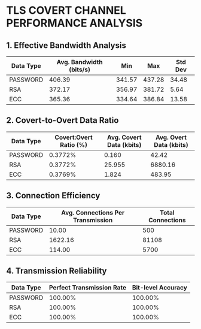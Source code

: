 # TLS COVERT CHANNEL PERFORMANCE ANALYSIS

## 1. Effective Bandwidth Analysis
| Data Type | Avg. Bandwidth (bits/s) | Min | Max | Std Dev |
| --------- | ---------------------- | --- | --- | ------- |
| PASSWORD | 406.39 | 341.57 | 437.28 | 34.48 |
| RSA | 372.17 | 356.97 | 381.72 | 5.64 |
| ECC | 365.36 | 334.64 | 386.84 | 13.58 |

## 2. Covert-to-Overt Data Ratio
| Data Type | Covert:Overt Ratio (%) | Avg. Covert Data (kbits) | Avg. Overt Data (kbits) |
| --------- | --------------------- | ------------------------- | ------------------------ |
| PASSWORD | 0.3772% | 0.160 | 42.42 |
| RSA | 0.3772% | 25.955 | 6880.16 |
| ECC | 0.3769% | 1.824 | 483.95 |

## 3. Connection Efficiency
| Data Type | Avg. Connections Per Transmission | Total Connections |
| --------- | -------------------------------- | ----------------- |
| PASSWORD | 10.00 | 500 |
| RSA | 1622.16 | 81108 |
| ECC | 114.00 | 5700 |

## 4. Transmission Reliability
| Data Type | Perfect Transmission Rate | Bit-level Accuracy |
| --------- | ------------------------- | ----------------- |
| PASSWORD | 100.00% | 100.00% |
| RSA | 100.00% | 100.00% |
| ECC | 100.00% | 100.00% |